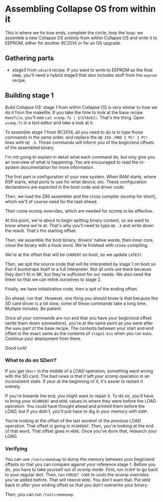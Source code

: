 # Assembling Collapse OS from within it

This is where we tie lose ends, complete the circle, loop the loop: we assemble
a new Collapse OS *entirely* from within Collapse OS and write it to EEPROM,
either for another RC2014 or for an OS upgrade.

## Gathering parts

* stage3 from `sdcard` recipe. If you want to write to EEPROM as the final step,
  you'll need a hybrid stage3 that also includes stuff from the `eeprom` recipe.

## Building stage 1

Build Collapse OS' stage 1 from within Collapse OS is very similar to how we do
it from the makefile. If you take the time to look at the base recipe
`Makefile`, you'll see `cat xcomp.fs | $(STAGE2)`. That's the thing.  Open
`xcomp.fs` in a text editor and take a look at it.

To assemble stage 1 from RC2014, all you need to do is to type those commands
in the same order, and replace the `H@ 256 /MOD 2 PC! 2 PC!` lines with `H@ .X`.
Those commands will inform you of the begin/end offsets of the assembled binary.

I'm not going to explain in detail what each command do, but only give you an
overview of what is happening.  You are encouraged to read the in-system
documentation for more information.

The first part is configuration of your new system. When RAM starts, where RSP
starts, what ports to use for what device, etc. These configuration declarations
are expected in the boot code and driver code.

Then, we load the Z80 assembler and the cross compiler (xcomp for short), which
we'll of course need for the task ahead.

Then come xcomp overrides, which are needed for xcomp to be effective.

At this point, we're about to begin spitting binary content, so we want to know
where we're at. That's why you'll need to type `H@ .X` and write down the
result. That's the starting offset.

Then, we assemble the boot binary, drivers' native words, then inner core,
close the binary with a hook word. We're finished with cross-compiling.

We're at the offset that will be `CURRENT` on boot, so we update `LATEST`.

Then, we spit the source code that will be interpreted by stage 1 on boot so
that it bootstraps itself to a full interpreter. Not all units are there
because they don't fit in 8K, but they're sufficient for our needs. We also
need the linker so that we can relink ourselves to stage 2.

Finally, we have initialization code, then a spit of the ending offset.

Go ahead, run that. However, one thing you should know is that because the SD
card driver is a bit slow, some of these commands take a long time. Multiple
minutes. Be patient.

Once all your commands are run and that you have your begin/end offset (write
them down somewhere), you're at the same point as you were after the `make`
part of the base recipe. The contents between your start and end offset is the
exact same as the contents of `stage1.bin` when you run `make`. Continue your
deployment from there.

Good luck!

### What to do on SDerr?

If you get `SDerr` in the middle of a LOAD operation, something went wrong with
the SD card. The bad news is that it left your xcomp operation in an
inconsistent state. If your at the beginning of it, it's easier to restart it
entirely.

If you're towards the end, you might want to repair it. To do so, you'll have to
bring your `XCURRENT` and `HERE` values to where they were before the LOAD
operation. You could have thought ahead and printed them before the LOAD, but if
you didn't, you'll just have to dig in your memory with `DUMP`.

You're looking at the offset of the last wordref of the *previous* LOAD
operation. That offset is going in `XCURRENT`. Then, you're looking at the end
of that word. That offset goes in `HERE`. Once you've done that, relaunch your
LOAD.

### Verifying

You can use `/tools/memdump` to dump the memory between your begin/end offsets
so that you can compare against your reference stage 1. Before you do, you have
to take yourself out of xcomp mode. First, run `XCOFF` to go back to your
regular dict. Then, run `FORGET CODE` to undo the xcomp overrides you've added
before. That will rewind `HERE`. You don't want that. Put `HERE` back to after
your ending offset so that you don't overwrite your binary.

Then, you can run `/tools/memdump`.

